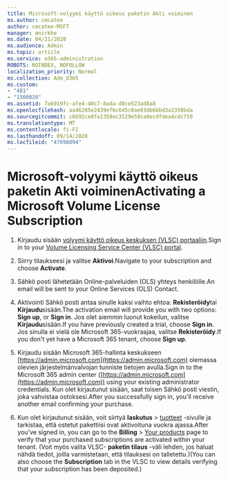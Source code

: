```yaml
---
title: Microsoft-volyymi käyttö oikeus paketin Akti voiminen
ms.author: cmcatee
author: cmcatee-MSFT
manager: mnirkhe
ms.date: 04/21/2020
ms.audience: Admin
ms.topic: article
ms.service: o365-administration
ROBOTS: NOINDEX, NOFOLLOW
localization_priority: Normal
ms.collection: Adm_O365
ms.custom:
- "481"
- "1500028"
ms.assetid: 7a6919fc-afe4-40c7-8ada-d8ce523ad8a8
ms.openlocfilehash: aa46285e2439ef6c645c0ae83db6bbd3a2350bda
ms.sourcegitcommit: c6692ce0fa1358ec3529e59ca0ecdfdea4cdc759
ms.translationtype: MT
ms.contentlocale: fi-FI
ms.lasthandoff: 09/14/2020
ms.locfileid: "47698094"
---
```

# <a name="activating-a-microsoft-volume-license-subscription"></a><span data-ttu-id="4c0e5-102">Microsoft-volyymi käyttö oikeus paketin Akti voiminen</span><span class="sxs-lookup"><span data-stu-id="4c0e5-102">Activating a Microsoft Volume License Subscription</span></span>

1. <span data-ttu-id="4c0e5-103">Kirjaudu sisään [volyymi käyttö oikeus keskuksen (VLSC) portaaliin](https://go.microsoft.com/fwlink/p/?LinkId=329762).</span><span class="sxs-lookup"><span data-stu-id="4c0e5-103">Sign in to your [Volume Licensing Service Center (VLSC) portal](https://go.microsoft.com/fwlink/p/?LinkId=329762).</span></span>

2. <span data-ttu-id="4c0e5-104">Siirry tilaukseesi ja valitse **Aktivoi**.</span><span class="sxs-lookup"><span data-stu-id="4c0e5-104">Navigate to your subscription and choose **Activate**.</span></span>

3. <span data-ttu-id="4c0e5-105">Sähkö posti lähetetään Online-palveluiden (OLS) yhteys henkilölle.</span><span class="sxs-lookup"><span data-stu-id="4c0e5-105">An email will be sent to your Online Services (OLS) Contact.</span></span>

4. <span data-ttu-id="4c0e5-106">Aktivointi Sähkö posti antaa sinulle kaksi vaihto ehtoa: **Rekisteröidy**tai **Kirjaudu**sisään.</span><span class="sxs-lookup"><span data-stu-id="4c0e5-106">The activation email will provide you with two options: **Sign up**, or **Sign in**.</span></span> <span data-ttu-id="4c0e5-107">Jos olet aiemmin luonut kokeilun, valitse **Kirjaudu**sisään.</span><span class="sxs-lookup"><span data-stu-id="4c0e5-107">If you have previously created a trial, choose **Sign in**.</span></span> <span data-ttu-id="4c0e5-108">Jos sinulla ei vielä ole Microsoft 365-vuokraajaa, valitse **Rekisteröidy**.</span><span class="sxs-lookup"><span data-stu-id="4c0e5-108">If you don't yet have a Microsoft 365 tenant, choose **Sign up**.</span></span>

5. <span data-ttu-id="4c0e5-109">Kirjaudu sisään Microsoft 365-hallinta keskukseen [https://admin.microsoft.com](https://admin.microsoft.com) olemassa olevien järjestelmänvalvojan tunniste tietojen avulla.</span><span class="sxs-lookup"><span data-stu-id="4c0e5-109">Sign in to the Microsoft 365 admin center ([https://admin.microsoft.com](https://admin.microsoft.com)) using your existing administrator credentials.</span></span> <span data-ttu-id="4c0e5-110">Kun olet kirjautunut sisään, saat toisen Sähkö posti viestin, joka vahvistaa ostoksesi.</span><span class="sxs-lookup"><span data-stu-id="4c0e5-110">After you successfully sign in, you'll receive another email confirming your purchase.</span></span>

6. <span data-ttu-id="4c0e5-111">Kun olet kirjautunut sisään, voit siirtyä **laskutus** \> [tuotteet](https://go.microsoft.com/fwlink/p/?linkid=842054) -sivulle ja tarkistaa, että ostetut pakettiisi ovat aktivoituna vuokra ajassa.</span><span class="sxs-lookup"><span data-stu-id="4c0e5-111">After you've signed in, you can go to the **Billing** \> [Your products](https://go.microsoft.com/fwlink/p/?linkid=842054) page to verify that your purchased subscriptions are activated within your tenant.</span></span> <span data-ttu-id="4c0e5-112">(Voit myös valita VLSC- **paketin tilaus** -väli lehden, jos haluat nähdä tiedot, joilla varmistetaan, että tilauksesi on talletettu.)</span><span class="sxs-lookup"><span data-stu-id="4c0e5-112">(You can also choose the **Subscription** tab in the VLSC to view details verifying that your subscription has been deposited.)</span></span>
